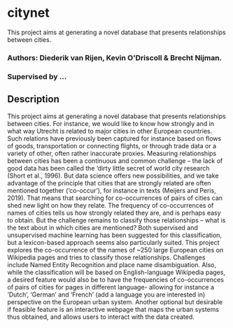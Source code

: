 # citynet
This project aims at generating a novel database that presents relationships between cities.

### Authors: Diederik van Rijen, Kevin O'Driscoll & Brecht Nijman.

### Supervised by ...

## Description
This project aims at generating a novel database that presents relationships between cities. For instance, we would like to know how strongly and in what way Utrecht is related to major cities in other European countries. Such relations have previously been captured for instance based on flows of goods, transportation or connecting flights, or through trade data or a variety of other, often rather inaccurate proxies. Measuring relationships between cities has been a continuous and common challenge – the lack of good data has been called the ‘dirty little secret of world city research (Short et al., 1996). But data science offers new possibilities, and we take advantage of the principle that cities that are strongly related are often mentioned together (‘co-occur’), for instance in texts (Meijers and Peris, 2019). That means that searching for co-occurrences of pairs of cities can shed new light on how they relate. The frequency of co-occurrences of names of cities tells us how strongly related they are, and is perhaps easy to obtain. But the challenge remains to classify those relationships – what is the text about in which cities are mentioned? Both supervised and unsupervised machine learning has been suggested for this classification, but a lexicon-based approach seems also particularly suited. This project explores the co-occurrence of the names of ~250 large European cities on Wikipedia pages and tries to classify those relationships. Challenges include Named Entity Recognition and place name disambiguation. Also, while the classification will be based on English-language Wikipedia pages, a desired feature would also be to have the frequencies of co-occurrences of pairs of cities for pages in different language- allowing for instance a ‘Dutch’, ‘German’ and ‘French’ (add a language you are interested in) perspective on the European urban system. Another optional but desirable if feasible feature is an interactive webpage that maps the urban systems thus obtained, and allows users to interact with the data created.
